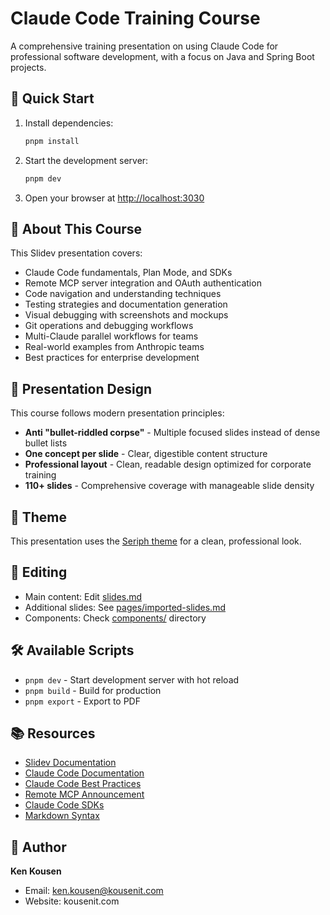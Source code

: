 # Claude Code Training Course

A comprehensive training presentation on using Claude Code for professional software development, with a focus on Java and Spring Boot projects.

## 🚀 Quick Start

1. Install dependencies:
   ```bash
   pnpm install
   ```

2. Start the development server:
   ```bash
   pnpm dev
   ```

3. Open your browser at <http://localhost:3030>

## 📖 About This Course

This Slidev presentation covers:
- Claude Code fundamentals, Plan Mode, and SDKs
- Remote MCP server integration and OAuth authentication
- Code navigation and understanding techniques
- Testing strategies and documentation generation
- Visual debugging with screenshots and mockups
- Git operations and debugging workflows
- Multi-Claude parallel workflows for teams
- Real-world examples from Anthropic teams
- Best practices for enterprise development

## 📐 Presentation Design

This course follows modern presentation principles:
- **Anti "bullet-riddled corpse"** - Multiple focused slides instead of dense bullet lists
- **One concept per slide** - Clear, digestible content structure
- **Professional layout** - Clean, readable design optimized for corporate training
- **110+ slides** - Comprehensive coverage with manageable slide density

## 🎨 Theme

This presentation uses the [Seriph theme](https://github.com/slidevjs/themes/tree/main/packages/theme-seriph) for a clean, professional look.

## 📝 Editing

- Main content: Edit [slides.md](./slides.md)
- Additional slides: See [pages/imported-slides.md](./pages/imported-slides.md)
- Components: Check [components/](./components/) directory

## 🛠️ Available Scripts

- `pnpm dev` - Start development server with hot reload
- `pnpm build` - Build for production
- `pnpm export` - Export to PDF

## 📚 Resources

- [Slidev Documentation](https://sli.dev/)
- [Claude Code Documentation](https://docs.anthropic.com/en/docs/claude-code/overview)
- [Claude Code Best Practices](https://www.anthropic.com/engineering/claude-code-best-practices)
- [Remote MCP Announcement](https://www.anthropic.com/news/claude-code-remote-mcp)
- [Claude Code SDKs](https://docs.anthropic.com/en/docs/claude-code/sdk)
- [Markdown Syntax](https://sli.dev/guide/syntax.html)

## 👤 Author

**Ken Kousen**  
- Email: ken.kousen@kousenit.com
- Website: kousenit.com
